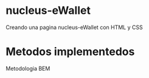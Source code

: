 # nucleus-eWallet
Creando una pagina nucleus-eWallet con HTML y CSS
# Metodos implementedos
Metodologia BEM

